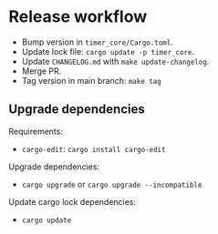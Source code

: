 # Release workflow

- Bump version in `timer_core/Cargo.toml`.
- Update lock file: `cargo update -p timer_core`.
- Update `CHANGELOG.md` with `make update-changelog`.
- Merge PR.
- Tag version in main branch: `make tag`

## Upgrade dependencies

Requirements:

- `cargo-edit`: `cargo install cargo-edit`

Upgrade dependencies:

- `cargo upgrade` or `cargo upgrade --incompatible`

Update cargo lock dependencies:

- `cargo update`

